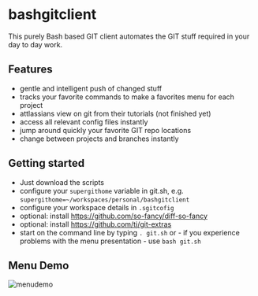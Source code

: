 # bashgitclient

This purely Bash based GIT client automates the GIT stuff required in your day to day work.

## Features

* gentle and intelligent push of changed stuff
* tracks your favorite commands to make a favorites menu for each project
* attlassians view on git from their tutorials (not finished yet)
* access all relevant config files instantly
* jump around quickly your favorite GIT repo locations
* change between projects and branches instantly

## Getting started

- Just download the scripts
- configure your `supergithome` variable in git.sh, e.g. `supergithome=~/workspaces/personal/bashgitclient`
- configure your workspace details in `.sgitcofig`
- optional: install https://github.com/so-fancy/diff-so-fancy
- optional: install https://github.com/tj/git-extras
- start on the command line by typing `. git.sh` or - if you experience problems with the menu presentation - use `bash git.sh`

## Menu Demo

![menudemo](https://user-images.githubusercontent.com/876604/50402436-f47f8f00-0796-11e9-8226-f27bad266791.png)

